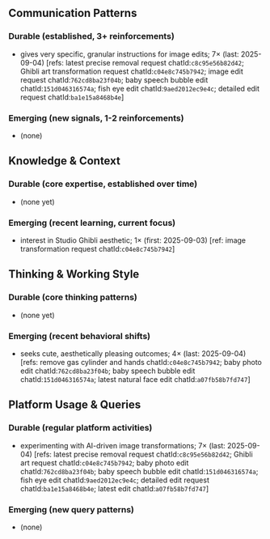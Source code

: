 ## Communication Patterns
### Durable (established, 3+ reinforcements)
- gives very specific, granular instructions for image edits; 7× (last: 2025-09-04) [refs: latest precise removal request chatId:`c8c95e56b82d42`; Ghibli art transformation request chatId:`c04e8c745b7942`; image edit request chatId:`762cd8ba23f04b`; baby speech bubble edit chatId:`151d046316574a`; fish eye edit chatId:`9aed2012ec9e4c`; detailed edit request chatId:`ba1e15a8468b4e`]

### Emerging (new signals, 1-2 reinforcements)
- (none)

## Knowledge & Context
### Durable (core expertise, established over time)
- (none yet)

### Emerging (recent learning, current focus)
- interest in Studio Ghibli aesthetic; 1× (first: 2025-09-03) [ref: image transformation request chatId:`c04e8c745b7942`]

## Thinking & Working Style
### Durable (core thinking patterns)
- (none yet)

### Emerging (recent behavioral shifts)
- seeks cute, aesthetically pleasing outcomes; 4× (last: 2025-09-04) [refs: remove gas cylinder and hands chatId:`c04e8c745b7942`; baby photo edit chatId:`762cd8ba23f04b`; baby speech bubble edit chatId:`151d046316574a`; latest natural face edit chatId:`a07fb58b7fd747`]

## Platform Usage & Queries
### Durable (regular platform activities)
- experimenting with AI-driven image transformations; 7× (last: 2025-09-04) [refs: latest precise removal request chatId:`c8c95e56b82d42`; Ghibli art request chatId:`c04e8c745b7942`; baby photo edit chatId:`762cd8ba23f04b`; baby speech bubble edit chatId:`151d046316574a`; fish eye edit chatId:`9aed2012ec9e4c`; detailed edit request chatId:`ba1e15a8468b4e`; latest edit chatId:`a07fb58b7fd747`]

### Emerging (new query patterns)
- (none)